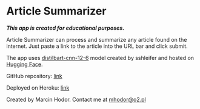 # Article Summarizer

***This app is created for educational purposes.***

Article Summarizer can process and summarize any article found on the internet. Just paste a link to the article into the URL bar and click submit.

The app uses [distilbart-cnn-12-6](https://huggingface.co/sshleifer/distilbart-cnn-12-6) model created by sshleifer and hosted on [Hugging Face](https://huggingface.co/).

GitHub repository: [link](https://github.com/marcinhodor/article_summarizer_app)

Deployed on Heroku: [link](https://)

Created by Marcin Hodor. Contact me at mhodor@o2.pl